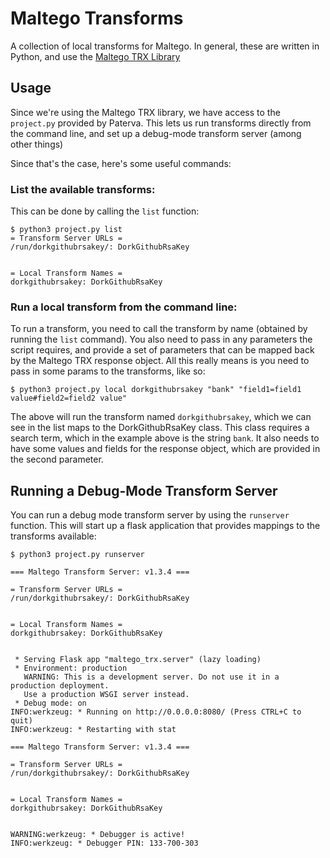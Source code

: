 # Maltego Transforms

A collection of local transforms for Maltego. 
In general, these are written in Python, and use the [Maltego TRX Library](https://github.com/paterva/maltego-trx)

## Usage

Since we're using the Maltego TRX library, we have access to the `project.py` provided by Paterva.
This lets us run transforms directly from the command line, and set up a debug-mode transform server (among other things)

Since that's the case, here's some useful commands:

### List the available transforms:

This can be done by calling the `list` function:

~~~shell
$ python3 project.py list
= Transform Server URLs =
/run/dorkgithubrsakey/: DorkGithubRsaKey


= Local Transform Names =
dorkgithubrsakey: DorkGithubRsaKey
~~~

### Run a local transform from the command line:

To run a transform, you need to call the transform by name (obtained by running the `list` command).
You also need to pass in any parameters the script requires, and provide a set of parameters that can be mapped back by the Maltego TRX response object. All this really means is you need to pass in some params to the transforms, like so:

~~~shell
$ python3 project.py local dorkgithubrsakey "bank" "field1=field1 value#field2=field2 value"
~~~

The above will run the transform named `dorkgithubrsakey`, which we can see in the list maps to the DorkGithubRsaKey class. This class requires a search term, which in the example above is the string `bank`. It also needs to have some values and fields for the response object, which are provided in the second parameter.

## Running a Debug-Mode Transform Server

You can run a debug mode transform server by using the `runserver` function. This will start up a flask application that provides mappings to the transforms available:

~~~shell
$ python3 project.py runserver

=== Maltego Transform Server: v1.3.4 ===

= Transform Server URLs =
/run/dorkgithubrsakey/: DorkGithubRsaKey


= Local Transform Names =
dorkgithubrsakey: DorkGithubRsaKey


 * Serving Flask app "maltego_trx.server" (lazy loading)
 * Environment: production
   WARNING: This is a development server. Do not use it in a production deployment.
   Use a production WSGI server instead.
 * Debug mode: on
INFO:werkzeug: * Running on http://0.0.0.0:8080/ (Press CTRL+C to quit)
INFO:werkzeug: * Restarting with stat

=== Maltego Transform Server: v1.3.4 ===

= Transform Server URLs =
/run/dorkgithubrsakey/: DorkGithubRsaKey


= Local Transform Names =
dorkgithubrsakey: DorkGithubRsaKey


WARNING:werkzeug: * Debugger is active!
INFO:werkzeug: * Debugger PIN: 133-700-303
~~~